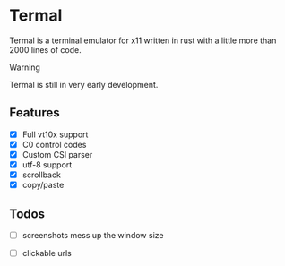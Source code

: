 # Termal

Termal is a terminal emulator for x11 written in rust with a little more than 2000 lines of code.

> [!WARNING]
> Termal is still in very early development.


## Features
- [x] Full vt10x support
- [x] C0 control codes
- [x] Custom CSI parser
- [x] utf-8 support
- [x] scrollback
- [x] copy/paste

## Todos
- [ ] screenshots mess up the window size
- [ ] clickable urls




